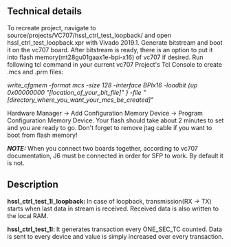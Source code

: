 
## Technical details

To recreate project, navigate to source/projects/VC707/hssl_ctrl_test_loopback/ and open hssl_ctrl_test_loopback.xpr with Vivado 2019.1. Generate bitstream and boot it on the vc707 board. After bitstream is ready, there is an option to put it into flash memory(mt28gu01gaax1e-bpi-x16) of vc707 if desired.
Run following tcl command in your current vc707 Project's Tcl Console to create .mcs and .prm files:

_write_cfgmem  -format mcs -size 128 -interface BPIx16 -loadbit {up 0x00000000 "[location_of_your_bit_file]" } -file "[directory_where_you_want_your_mcs_be_created]"_

Hardware Manager -> Add Configuration Memory Device -> Program Configuration Memory Device. Your flash should take about 2 minutes to set and you are ready to go. Don't forget to remove jtag cable if you want to boot from flash memory!

**_NOTE:_** When you connect two boards together, according to vc707 documentation, J6 must be connected in order for SFP to work. By default it is not.

## Description

<b>hssl_ctrl_test_1l_loopback: </b> In case of loopback, transmission(RX -> TX) starts when last data in stream is received. Received data is also written to the local RAM. 

<b>hssl_ctrl_test_1l: </b> It generates transaction every ONE_SEC_TC counted. Data is sent to every device and value is simply increased over every transaction.